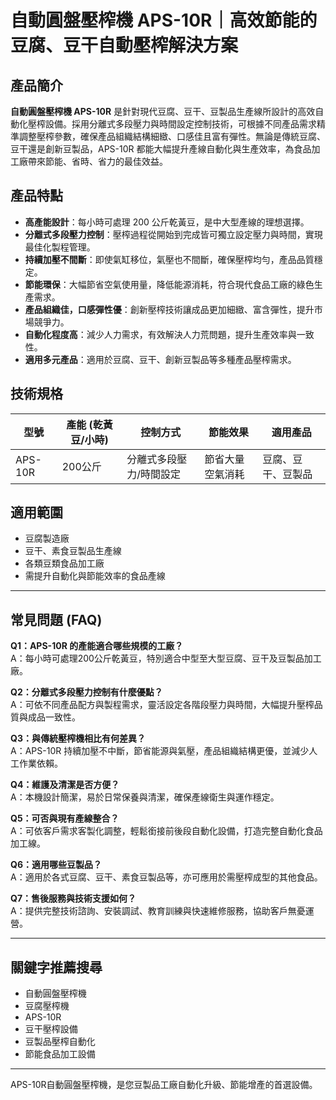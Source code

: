 # 自動圓盤壓榨機 APS-10R｜高效節能的豆腐、豆干自動壓榨解決方案

## 產品簡介

**自動圓盤壓榨機 APS-10R** 是針對現代豆腐、豆干、豆製品生產線所設計的高效自動化壓榨設備。採用分離式多段壓力與時間設定控制技術，可根據不同產品需求精準調整壓榨參數，確保產品組織結構細緻、口感佳且富有彈性。無論是傳統豆腐、豆干還是創新豆製品，APS-10R 都能大幅提升產線自動化與生產效率，為食品加工廠帶來節能、省時、省力的最佳效益。

## 產品特點

- **高產能設計**：每小時可處理 200 公斤乾黃豆，是中大型產線的理想選擇。
- **分離式多段壓力控制**：壓榨過程從開始到完成皆可獨立設定壓力與時間，實現最佳化製程管理。
- **持續加壓不間斷**：即使氣缸移位，氣壓也不間斷，確保壓榨均勻，產品品質穩定。
- **節能環保**：大幅節省空氣使用量，降低能源消耗，符合現代食品工廠的綠色生產需求。
- **產品組織佳，口感彈性優**：創新壓榨技術讓成品更加細緻、富含彈性，提升市場競爭力。
- **自動化程度高**：減少人力需求，有效解決人力荒問題，提升生產效率與一致性。
- **適用多元產品**：適用於豆腐、豆干、創新豆製品等多種產品壓榨需求。

## 技術規格

| 型號     | 產能 (乾黃豆/小時) | 控制方式             | 節能效果          | 適用產品           |
|----------|------------------|----------------------|-------------------|--------------------|
| APS-10R  | 200公斤           | 分離式多段壓力/時間設定 | 節省大量空氣消耗    | 豆腐、豆干、豆製品  |

## 適用範圍

- 豆腐製造廠
- 豆干、素食豆製品生產線
- 各類豆類食品加工廠
- 需提升自動化與節能效率的食品產線

---

## 常見問題 (FAQ)

**Q1：APS-10R 的產能適合哪些規模的工廠？**  
A：每小時可處理200公斤乾黃豆，特別適合中型至大型豆腐、豆干及豆製品加工廠。

**Q2：分離式多段壓力控制有什麼優點？**  
A：可依不同產品配方與製程需求，靈活設定各階段壓力與時間，大幅提升壓榨品質與成品一致性。

**Q3：與傳統壓榨機相比有何差異？**  
A：APS-10R 持續加壓不中斷，節省能源與氣壓，產品組織結構更優，並減少人工作業依賴。

**Q4：維護及清潔是否方便？**  
A：本機設計簡潔，易於日常保養與清潔，確保產線衛生與運作穩定。

**Q5：可否與現有產線整合？**  
A：可依客戶需求客製化調整，輕鬆銜接前後段自動化設備，打造完整自動化食品加工線。

**Q6：適用哪些豆製品？**  
A：適用於各式豆腐、豆干、素食豆製品等，亦可應用於需壓榨成型的其他食品。

**Q7：售後服務與技術支援如何？**  
A：提供完整技術諮詢、安裝調試、教育訓練與快速維修服務，協助客戶無憂運營。

---

## 關鍵字推薦搜尋

- 自動圓盤壓榨機
- 豆腐壓榨機
- APS-10R
- 豆干壓榨設備
- 豆製品壓榨自動化
- 節能食品加工設備

---

APS-10R自動圓盤壓榨機，是您豆製品工廠自動化升級、節能增產的首選設備。
